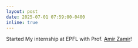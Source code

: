 ```yaml
---
layout: post
date: 2025-07-01 07:59:00-0400
inline: true
---
```


Started My internship at EPFL with Prof. <a href='https://vilab.epfl.ch/zamir/'>Amir Zamir</a>!
